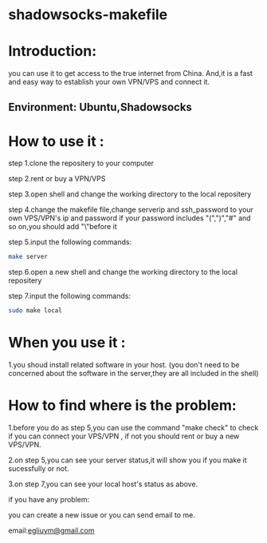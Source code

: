 # shadowsocks-makefile

# Introduction:
  you can use it to get access to the true internet from China.
  And,it is a fast and easy way to establish your own VPN/VPS and connect it.
## Environment: Ubuntu,Shadowsocks

# How to use it :
  step 1.clone the repositery to your computer
  
  step 2.rent or buy a VPN/VPS
  
  step 3.open shell and change the working directory to the local repositery
  
  step 4.change the makefile file,change serverip and ssh_password to your own VPS/VPN's ip and password
    if your password includes "(",")","#" and so on,you should add "\\"before it 
  
  step 5.input the following commands:
  ```bash
  make server
  ```
  
  step 6.open a new shell and change the working directory to the local repositery
  
  step 7.input the following commands:
  ```bash
  sudo make local
  ```
  
# When you use it :

  1.you shoud install related software in your host.
  (you don't need to be concerned about the software in the server,they are all included in the shell)
  
  
# How to find where is the problem:

  1.before you do as step 5,you can use the command "make check" to check if you can connect your VPS/VPN ,
  if not you should rent or buy a new VPS/VPN.
  
  2.on step 5,you can see your server status,it will show you if you make it sucessfully or not.
  
  3.on step 7,you can see your local host's status as above.
  




if you have any problem:
  
  you can create a new issue or you can send email to me.
  
  
  
  
  
  
  email:egliuym@gmail.com
  
